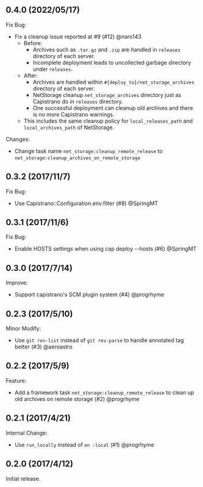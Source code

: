 ## 0.4.0 (2022/05/17)

Fix Bug:

- Fix a cleanup issue reported at #9 (#12) @naro143
  - Before:
    - Archives such as `.tar.gz` and `.zip` are handled in `releases` directory of each server.
    - Incomplete deployment leads to uncollected garbage directory under `releases`.
  - After:
    - Archives are handled within `#{deploy_to}/net_storage_archives` directory of each server.
    - NetStorage cleanup `net_storage_archives` directory just as Capistrano do in `releases` directory.
    - One successful deployment can cleanup old archives and there is no more Capistrano warnings.
  - This includes the same cleanup policy for `local_releases_path` and `local_archives_path` of NetStorage.

Changes:

- Change task name `net_storage:cleanup_remote_release` to `net_storage:cleanup_archives_on_remote_storage`

## 0.3.2 (2017/11/7)

Fix Bug:

- Use Capistrano::Configuration.env.filter (#8) @SpringMT

## 0.3.1 (2017/11/6)

Fix Bug:

- Enable HOSTS settings when using cap deploy --hosts (#6) @SpringMT

## 0.3.0 (2017/7/14)

Improve:

- Support capistrano's SCM plugin system (#4) @progrhyme

## 0.2.3 (2017/5/10)

Minor Modify:

- Use `git rev-list` instead of `git rev-parse` to handle annotated tag better
(#3) @aeroastro

## 0.2.2 (2017/5/9)

Feature:

- Add a framework task `net_storage:cleanup_remote_release` to clean up old
archives on remote storage (#2) @progrhyme

## 0.2.1 (2017/4/21)

Internal Change:

- Use `run_locally` instead of `on :local` (#1) @progrhyme

## 0.2.0 (2017/4/12)

Initial release.
